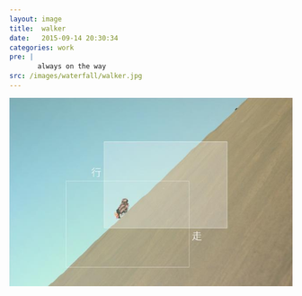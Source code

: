 ```yaml
---
layout: image
title:  walker
date:   2015-09-14 20:30:34
categories: work
pre: | 
       always on the way
src: /images/waterfall/walker.jpg
---
```


![](/images/walker.jpg)